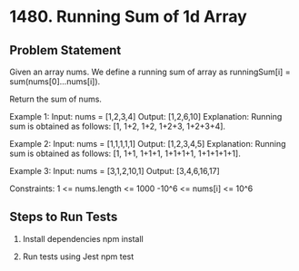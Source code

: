 # 1480. Running Sum of 1d Array
## Problem Statement
Given an array nums. We define a running sum of array as runningSum[i] = sum(nums[0]...nums[i]).

Return the sum of nums.

Example 1:
Input: nums = [1,2,3,4]
Output: [1,2,6,10]
Explanation: Running sum is obtained as follows: [1, 1+2, 1+2, 1+2+3, 1+2+3+4].

Example 2:
Input: nums = [1,1,1,1,1]
Output: [1,2,3,4,5]
Explanation: Running sum is obtained as follows: [1, 1+1, 1+1+1, 1+1+1+1, 1+1+1+1+1].

Example 3:
Input: nums = [3,1,2,10,1]
Output: [3,4,6,16,17]

Constraints:
1 <= nums.length <= 1000
-10^6 <= nums[i] <= 10^6

## Steps to Run Tests
1. Install dependencies
npm install

2. Run tests using Jest
npm test

